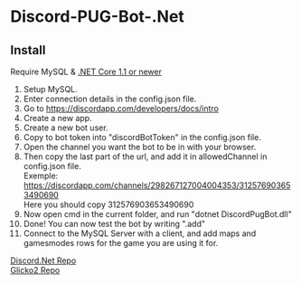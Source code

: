 # Discord-PUG-Bot-.Net

## Install
Require MySQL &  [.NET Core 1.1 or newer](https://www.microsoft.com/net/download/core#/runtime)  
1. Setup MySQL.
2. Enter connection details in the config.json file.
3. Go to https://discordapp.com/developers/docs/intro
4. Create a new app.
5. Create a new bot user.
6. Copy to bot token into "discordBotToken" in the config.json file.
7. Open the channel you want the bot to be in with your browser.
8. Then copy the last part of the url, and add it in allowedChannel in config.json file.  
Exemple: https://discordapp.com/channels/298267127004004353/312576903653490690  
Here you should copy 312576903653490690
9. Now open cmd in the current folder, and run "dotnet DiscordPugBot.dll"
10. Done! You can now test the bot by writing ".add"
11. Connect to the MySQL Server with a client, and add maps and gamesmodes rows for the game you are using it for.


[Discord.Net Repo](https://github.com/RogueException/Discord.Net)  
[Glicko2 Repo](https://github.com/MaartenStaa/glicko2-csharp)
